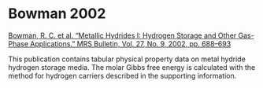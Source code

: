 # Bowman 2002

[Bowman, R. C. et al. “Metallic Hydrides I: Hydrogen Storage and Other Gas-Phase Applications.” MRS Bulletin, Vol. 27, No. 9, 2002, pp. 688–693](https://doi.org/10.1557/mrs2002.223.)


This publication contains tabular physical property data on metal hydride hydrogen storage media. The molar Gibbs free energy is calculated with the method for hydrogen carriers described in the supporting information.